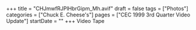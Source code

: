 +++
title = "CHJmwfRJPlHbrGipm_Mh.avif"
draft = false
tags = ["Photos"]
categories = ["Chuck E. Cheese's"]
pages = ["CEC 1999 3rd Quarter Video Update"]
startDate = ""
+++
Video Tape
